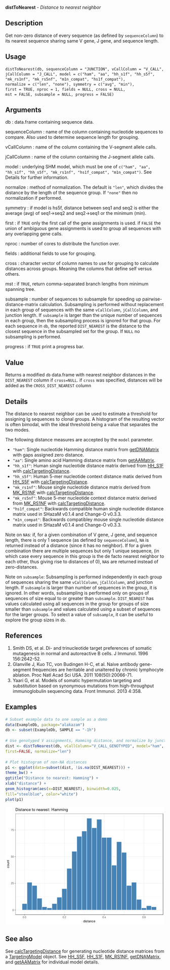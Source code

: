 **distToNearest** - *Distance to nearest neighbor*

Description
--------------------

Get non-zero distance of every sequence (as defined by `sequenceColumn`) to its 
nearest sequence sharing same V gene, J gene, and sequence length.


Usage
--------------------
```
distToNearest(db, sequenceColumn = "JUNCTION", vCallColumn = "V_CALL",
jCallColumn = "J_CALL", model = c("ham", "aa", "hh_s1f", "hh_s5f",
"mk_rs1nf", "mk_rs5nf", "m1n_compat", "hs1f_compat"),
normalize = c("len", "none"), symmetry = c("avg", "min"),
first = TRUE, nproc = 1, fields = NULL, cross = NULL,
mst = FALSE, subsample = NULL, progress = FALSE)
```

Arguments
-------------------

db
:   data.frame containing sequence data.

sequenceColumn
:   name of the column containing nucleotide sequences to compare. 
Also used to determine sequence length for grouping.

vCallColumn
:   name of the column containing the V-segment allele calls.

jCallColumn
:   name of the column containing the J-segment allele calls.

model
:   underlying SHM model, which must be one of 
`c("ham", "aa", "hh_s1f", "hh_s5f", "mk_rs1nf", "hs1f_compat", "m1n_compat")`.
See Details for further information.

normalize
:   method of normalization. The default is `"len"`, which 
divides the distance by the length of the sequence group. If 
`"none"` then no normalization if performed.

symmetry
:   if model is hs5f, distance between seq1 and seq2 is either the
average (avg) of seq1->seq2 and seq2->seq1 or the minimum (min).

first
:   if `TRUE` only the first call of the gene assignments 
is used. if `FALSE` the union of ambiguous gene 
assignments is used to group all sequences with any 
overlapping gene calls.

nproc
:   number of cores to distribute the function over.

fields
:   additional fields to use for grouping.

cross
:   character vector of column names to use for grouping to calculate 
distances across groups. Meaning the columns that define self versus others.

mst
:   if `TRUE`, return comma-separated branch lengths from minimum 
spanning tree.

subsample
:   number of sequences to subsample for speeding up pairwise-distance-matrix calculation. 
Subsampling is performed without replacement in each group of sequences with the 
same `vCallColumn`, `jCallColumn`, and junction length. 
If `subsample` is larger than the unique number of sequences in each group, 
then the subsampling process is ignored for that group. For each sequence in `db`,
the reported `DIST_NEAREST` is the distance to the closest sequence in the
subsampled set for the group. If `NULL` no subsampling is performed.

progress
:   if `TRUE` print a progress bar.




Value
-------------------

Returns a modified `db` data.frame with nearest neighbor distances in the 
`DIST_NEAREST` column if `cross=NULL`. 
if `cross` was specified, distances will be added as the 
`CROSS_DIST_NEAREST` column


Details
-------------------

The distance to nearest neighbor can be used to estimate a threshold for assigning Ig
sequences to clonal groups. A histogram of the resulting vector is often bimodal, 
with the ideal threshold being a value that separates the two modes.

The following distance measures are accepted by the `model` parameter.


+  `"ham"`:          Single nucleotide Hamming distance matrix from [getDNAMatrix](http://www.rdocumentation.org/packages/alakazam/topics/getDNAMatrix) 
with gaps assigned zero distance.
+  `"aa"`:           Single amino acid Hamming distance matrix from [getAAMatrix](http://www.rdocumentation.org/packages/alakazam/topics/getAAMatrix).
+  `"hh_s1f"`:       Human single nucleotide distance matrix derived from [HH_S1F](HH_S1F.md) with 
[calcTargetingDistance](calcTargetingDistance.md).
+  `"hh_s5f"`:       Human 5-mer nucleotide context distance matix derived from [HH_S5F](HH_S5F.md) with 
[calcTargetingDistance](calcTargetingDistance.md).
+  `"mk_rs1nf"`:     Mouse single nucleotide distance matrix derived from [MK_RS1NF](MK_RS1NF.md) with 
[calcTargetingDistance](calcTargetingDistance.md).
+  `"mk_rs5nf"`:     Mouse 5-mer nucleotide context distance matrix derived from [MK_RS1NF](MK_RS1NF.md) with 
[calcTargetingDistance](calcTargetingDistance.md).
+  `"hs1f_compat"`:  Backwards compatible human single nucleotide distance matrix used in 
SHazaM v0.1.4 and Change-O v0.3.3.
+  `"m1n_compat"`:   Backwards compatibley mouse single nucleotide distance matrix used in 
SHazaM v0.1.4 and Change-O v0.3.3.


Note on `NA`s: if, for a given combination of V gene, J gene, and sequence length,
there is only 1 sequence (as defined by `sequenceColumn`), `NA` is returned 
instead of a distance (since it has no neighbor). If for a given combination there are 
multiple sequences but only 1 unique sequence, (in which case every sequence in this 
group is the de facto nearest neighbor to each other, thus giving rise to distances 
of 0), `NA`s are returned instead of zero-distances.

Note on `subsample`: Subsampling is performed independently in each group of sequences
sharing the same `vCallColumn`, `jCallColumn`, and junction length. If `subsample` 
is larger than number of sequences in the group, it is ignored. In other words, subsampling 
is performed only on groups of sequences of size equal to or greater than `subsample`. 
`DIST_NEAREST` has values calculated using all sequences in the group for groups of size
smaller than `subsample` and values calculated using a subset of sequences for the larger 
groups. To select a value of `subsample`, it can be useful to explore the group sizes in 
`db`.


References
-------------------


1. Smith DS, et al. Di- and trinucleotide target preferences of somatic 
mutagenesis in normal and autoreactive B cells. 
J Immunol. 1996 156:2642-52. 
1. Glanville J, Kuo TC, von Budingen H-C, et al. 
Naive antibody gene-segment frequencies are heritable and unaltered by 
chronic lymphocyte ablation. 
Proc Natl Acad Sci USA. 2011 108(50):20066-71.
1. Yaari G, et al. Models of somatic hypermutation targeting and substitution based 
on synonymous mutations from high-throughput immunoglobulin sequencing data. 
Front Immunol. 2013 4:358.
 



Examples
-------------------

```R
# Subset example data to one sample as a demo
data(ExampleDb, package="alakazam")
db <- subset(ExampleDb, SAMPLE == "-1h")

# Use genotyped V assignments, Hamming distance, and normalize by junction length
dist <- distToNearest(db, vCallColumn="V_CALL_GENOTYPED", model="ham", 
first=FALSE, normalize="len")

# Plot histogram of non-NA distances
p1 <- ggplot(data=subset(dist, !is.na(DIST_NEAREST))) + 
theme_bw() + 
ggtitle("Distance to nearest: Hamming") + 
xlab("distance") +
geom_histogram(aes(x=DIST_NEAREST), binwidth=0.025, 
fill="steelblue", color="white")
plot(p1)
```

![2](distToNearest-2.png)


See also
-------------------

See [calcTargetingDistance](calcTargetingDistance.md) for generating nucleotide distance matrices 
from a [TargetingModel](TargetingModel-class.md) object. See [HH_S5F](HH_S5F.md), [HH_S1F](HH_S1F.md), 
[MK_RS1NF](MK_RS1NF.md), [getDNAMatrix](http://www.rdocumentation.org/packages/alakazam/topics/getDNAMatrix), and [getAAMatrix](http://www.rdocumentation.org/packages/alakazam/topics/getAAMatrix)
for individual model details.



